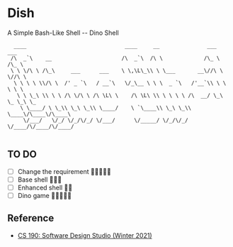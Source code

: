 # Dish

A Simple Bash-Like Shell -- Dino Shell 

```
  ____                               ____     __               ___    ___      
 /\  _`\    __                      /\  _`\  /\ \             /\_ \  /\_ \     
 \ \ \/\ \ /\_\     ___      ___    \ \,\L\_\\ \ \___       __\//\ \ \//\ \    
  \ \ \ \ \\/\ \  /' _ `\   / __`\   \/_\__ \ \ \  _ `\   /'__`\\ \ \  \ \ \   
   \ \ \_\ \\ \ \ /\ \/\ \ /\ \L\ \    /\ \L\ \\ \ \ \ \ /\  __/ \_\ \_ \_\ \_ 
    \ \____/ \ \_\\ \_\ \_\\ \____/    \ `\____\\ \_\ \_\\ \____\/\____\/\____\
     \/___/   \/_/ \/_/\/_/ \/___/      \/_____/ \/_/\/_/ \/____/\/____/\/____/
                                                                                                                
```

## TO DO

- [ ] Change the requirement 🌟🌟🌟🌟🌟
- [ ] Base shell 🌟🌟🌟
- [ ] Enhanced shell 🌟🌟
- [ ] Dino game 🌟🌟🌟🌟🌟

## Reference

- [CS 190: Software Design Studio (Winter 2021)](https://web.stanford.edu/~ouster/cgi-bin/cs190-winter21/clash.php)

